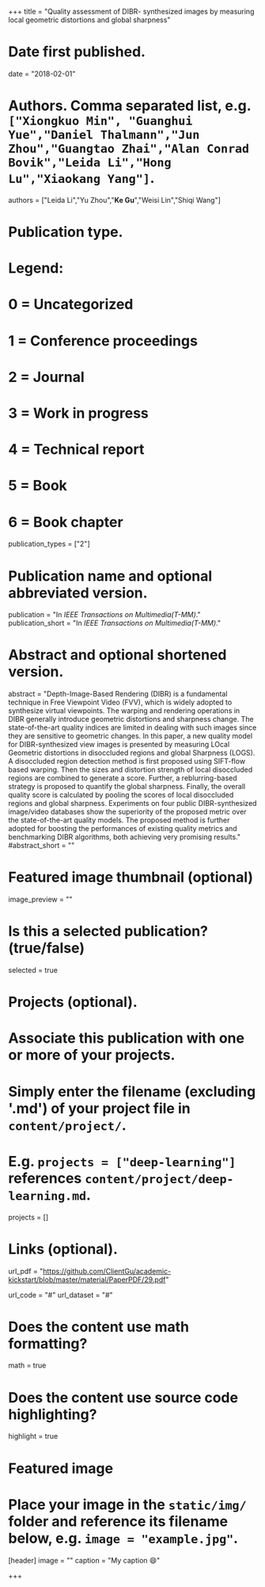 +++
title = "Quality assessment of DIBR- synthesized images by measuring local geometric distortions and global sharpness"

# Date first published.
date = "2018-02-01"

# Authors. Comma separated list, e.g. `["Xiongkuo Min", "Guanghui Yue","Daniel Thalmann","Jun Zhou","Guangtao Zhai","Alan Conrad Bovik","Leida Li","Hong Lu","Xiaokang Yang"]`.
authors = ["Leida Li","Yu Zhou","**Ke Gu**","Weisi Lin","Shiqi Wang"]
# Publication type.
# Legend:
# 0 = Uncategorized
# 1 = Conference proceedings
# 2 = Journal
# 3 = Work in progress
# 4 = Technical report
# 5 = Book
# 6 = Book chapter
publication_types = ["2"]

# Publication name and optional abbreviated version.
publication = "In *IEEE Transactions on Multimedia(T-MM)*."
publication_short = "In *IEEE Transactions on Multimedia(T-MM)*."

# Abstract and optional shortened version.
abstract = "Depth-Image-Based Rendering (DIBR) is a fundamental technique in Free Viewpoint Video (FVV), which is widely adopted to synthesize virtual viewpoints. The warping and rendering operations in DIBR generally introduce geometric distortions and sharpness change. The state-of-the-art quality indices are limited in dealing with such images since they are sensitive to geometric changes. In this paper, a new quality model for DIBR-synthesized view images is presented by measuring LOcal Geometric distortions in disoccluded regions and global Sharpness (LOGS). A disoccluded region detection method is first proposed using SIFT-flow based warping. Then the sizes and distortion strength of local disoccluded regions are combined to generate a score. Further, a reblurring-based strategy is proposed to quantify the global sharpness. Finally, the overall quality score is calculated by pooling the scores of local disoccluded regions and global sharpness. Experiments on four public DIBR-synthesized image/video databases show the superiority of the proposed metric over the state-of-the-art quality models. The proposed method is further adopted for boosting the performances of existing quality metrics and benchmarking DIBR algorithms, both achieving very promising results."
#abstract_short = ""

# Featured image thumbnail (optional)
image_preview = ""

# Is this a selected publication? (true/false)
selected = true

# Projects (optional).
#   Associate this publication with one or more of your projects.
#   Simply enter the filename (excluding '.md') of your project file in `content/project/`.
#   E.g. `projects = ["deep-learning"]` references `content/project/deep-learning.md`.
projects = []

# Links (optional).
url_pdf = "https://github.com/ClientGu/academic-kickstart/blob/master/material/PaperPDF/29.pdf"

url_code = "#"
url_dataset = "#"


# Does the content use math formatting?
math = true

# Does the content use source code highlighting?
highlight = true

# Featured image
# Place your image in the `static/img/` folder and reference its filename below, e.g. `image = "example.jpg"`.
[header]
image = ""
caption = "My caption 😄"

+++
